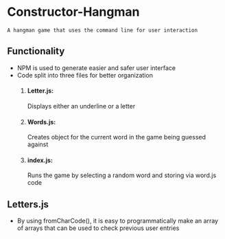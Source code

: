 # Constructor-Hangman   
    A hangman game that uses the command line for user interaction

## Functionality
* NPM is used to generate easier and safer user interface
* Code split into three files for better organization
    1. #### Letter.js: 
        Displays either an underline or a letter

    2. #### Words.js: 
        Creates object for the current word in the game being guessed against

    3. #### index.js: 
        Runs the game by selecting a random word and storing via word.js code

## Letters.js
*  By using fromCharCode(), it is easy to programmatically make an array of arrays that can be used to check previous user entries